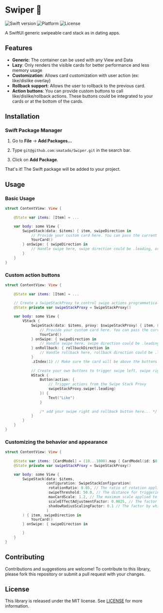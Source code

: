 # Swiper 🎴

![Swift version](https://img.shields.io/badge/Swift-5.4-orange.svg)
![Platform](https://img.shields.io/badge/Platform-iOS%20%7C%20iPadOS%2014.0-blue.svg)
![License](https://img.shields.io/badge/License-MIT-green.svg)

A SwiftUI generic swipeable card stack as in dating apps.

## Features

- **Generic**: The container can be used with any View and Data
- **Lazy**: Only renders the visible cards for better performance and less memory usage
- **Customization**: Allows card customization with user action (ex: like/dislike overlay) 
- **Rollback support**: Allows the user to rollback to the previous card.
- **Action buttons**: You can provide custom buttons to call like/dislike/rollback actions. These buttons could be integrated to your cards or at the bottom of the cards.

## Installation

### Swift Package Manager

1. Go to **File** -> **Add Packages...**

2. Type `git@github.com:smatado/Swiper.git` in the search bar.

3. Click on **Add Package**.

That's it! The Swift package will be added to your project.

## Usage

### Basic Usage

```swift
struct ContentView: View {
    
    @State var items: [Item] = ...

    var body: some View {
        SwipeStack(data: $items) { item, swipeDirection in
            // Provide your custom card here. You can pass the current swipe direction for overlay customization
            YourCard()
        } onSwipe: { swipeDirection in
            // Handle swipe here, swipe direction could be .leading, or .trailing
        }
    }
}
```

### Custom action buttons

```swift
struct ContentView: View {
    
    @State var items: [Item] = ...
    
    // Create a SwipeStackProxy to control swipe actions programmatically.
    @State private var swipeStackProxy = SwipeStackProxy() 

    var body: some View {
        VStack {
            SwipeStack(data: $items, proxy: $swipeStackProxy) { item, swipeDirection in
                // Provide your custom card here. You can pass the current swipe direction for overlay customization
                YourCard()
            } onSwipe: { swipeDirection in
                // Handle swipe here, swipe direction could be .leading, or .trailing
            } onRollback: { rollbackDirection in
                // Handle rollback here, rollback direction could be .leading, or .trailing
            }
            .zIndex(1) // Make sure the card will be above the buttons
            
            // Create your own buttons to trigger swipe left, swipe right and rollback here.
            HStack {
                Button(action: {
                    // Trigger actions from the Swipe Stack Proxy
                    swipeStackProxy.swipe(.leading)
                }) {
                    Text("Like")
                }
                
                /* add your swipe right and rollback button here... */
            }
        }
    }
}
```

### Customizing the behavior and appearance 

```swift
struct ContentView: View {
    
    @State var items: [CardModel] = (10...1000).map { CardModel(id: $0) }
    @State private var swipeStackProxy = SwipeStackProxy()

    var body: some View {
        SwipeStack(data: $items,
                   configuration: SwipeStackConfiguration(
                    rotationRatio: 0.05, // The ratio of rotation applied to the card during a swipe.
                    swipeThreshold: 50.0, // The distance for triggering a swipe action.
                    maxCardScale: 1.2, // The maximum scale applied to the top card during a swipe.
                    scaleEffectAdjustmentFactor: 0.0025, // The factor by which the scale effect is adjusted during a swipe.
                    shadowRadiusScalingFactor: 0.1 // The factor by which the shadow radius is scaled during a swipe.
                   )
        ) { item, swipeDirection in
            YourCard()
        } onSwipe: { swipeDirection in

        }
    }
}
```

## Contributing

Contributions and suggestions are welcome! 
To contribute to this library, please fork this repository or submit a pull request with your changes.


## License

This library is released under the MIT license. See [LICENSE](LICENSE) for more information.

